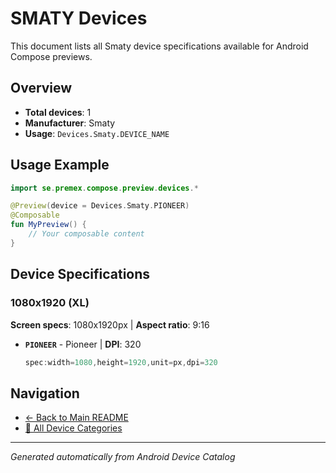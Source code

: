 # SMATY Devices

This document lists all Smaty device specifications available for Android Compose previews.

## Overview

- **Total devices**: 1
- **Manufacturer**: Smaty
- **Usage**: `Devices.Smaty.DEVICE_NAME`

## Usage Example

```kotlin
import se.premex.compose.preview.devices.*

@Preview(device = Devices.Smaty.PIONEER)
@Composable
fun MyPreview() {
    // Your composable content
}
```

## Device Specifications

### 1080x1920 (XL)

**Screen specs**: 1080x1920px | **Aspect ratio**: 9:16

- **`PIONEER`** - Pioneer | **DPI**: 320
  ```kotlin
  spec:width=1080,height=1920,unit=px,dpi=320
  ```

## Navigation

- [← Back to Main README](../../README.md)
- [📱 All Device Categories](../README.md)

---
*Generated automatically from Android Device Catalog*
